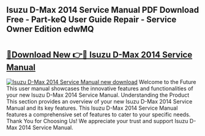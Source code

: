 ## Isuzu D-Max 2014 Service Manual PDF Download Free - Part-keQ User Guide Repair - Service Owner Edition edwMQ

# <h2><a href="http://cf27454.oget.top/?id=Isuzu+D-Max+2014+Service+Manual">🔗Download New 👉🔴 Isuzu D-Max 2014 Service Manual</a></h2>

[![Isuzu D-Max 2014 Service Manual new download](https://i.imgur.com/5g1atiW.png)](http://cf27454.oget.top/?id=Isuzu+D-Max+2014+Service+Manual)
Welcome to the Future This user manual showcases the innovative features and functionalities of your new Isuzu D-Max 2014 Service Manual. Understanding the Product This section provides an overview of your new Isuzu D-Max 2014 Service Manual and its key features. This Isuzu D-Max 2014 Service Manual features a comprehensive set of features to cater to your specific needs. Thank You for Choosing Us! We appreciate your trust and support Isuzu D-Max 2014 Service Manual.
